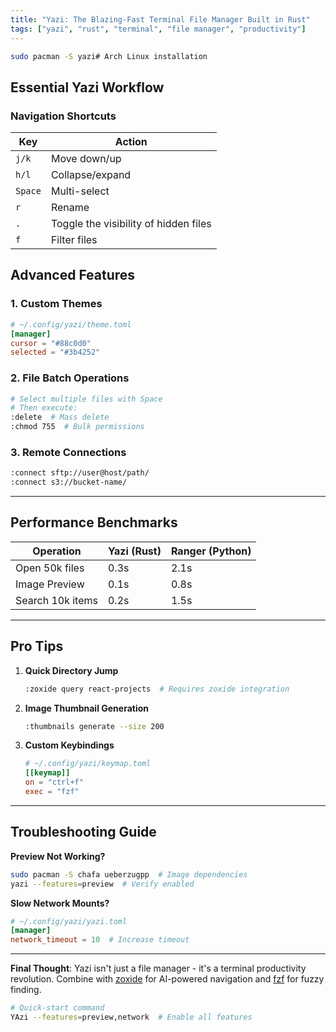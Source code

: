 ```yaml
---
title: "Yazi: The Blazing-Fast Terminal File Manager Built in Rust"
tags: ["yazi", "rust", "terminal", "file manager", "productivity"]
---
```


```bash
sudo pacman -S yazi# Arch Linux installation
```


## **Essential Yazi Workflow**

### Navigation Shortcuts
| Key     | Action                                |
| ------- | ------------------------------------- |
| `j/k`   | Move down/up                          |
| `h/l`   | Collapse/expand                       |
| `Space` | Multi-select                          |
| `r`     | Rename                                |
| `.`     | Toggle the visibility of hidden files |
| `f`     | Filter files                          |

## **Advanced Features**

### **1. Custom Themes**
```toml
# ~/.config/yazi/theme.toml
[manager]
cursor = "#88c0d0"
selected = "#3b4252"
```

### **2. File Batch Operations**
```bash
# Select multiple files with Space
# Then execute:
:delete  # Mass delete
:chmod 755  # Bulk permissions
```

### **3. Remote Connections**
```bash
:connect sftp://user@host/path/
:connect s3://bucket-name/
```

---

## **Performance Benchmarks**

| Operation        | Yazi (Rust) | Ranger (Python) |
| ---------------- | ----------- | --------------- |
| Open 50k files   | 0.3s        | 2.1s            |
| Image Preview    | 0.1s        | 0.8s            |
| Search 10k items | 0.2s        | 1.5s            |

---

## **Pro Tips**

1. **Quick Directory Jump**  
   ```bash
   :zoxide query react-projects  # Requires zoxide integration
   ```

2. **Image Thumbnail Generation**  
   ```bash
   :thumbnails generate --size 200
   ```

3. **Custom Keybindings**  
   ```toml
   # ~/.config/yazi/keymap.toml
   [[keymap]]
   on = "ctrl+f"
   exec = "fzf"
   ```

---

## **Troubleshooting Guide**

**Preview Not Working?**
```bash
sudo pacman -S chafa ueberzugpp  # Image dependencies
yazi --features=preview  # Verify enabled
```

**Slow Network Mounts?**
```toml
# ~/.config/yazi/yazi.toml
[manager]
network_timeout = 10  # Increase timeout
```

---

**Final Thought**: Yazi isn't just a file manager - it's a terminal productivity revolution. Combine with [zoxide](https://github.com/ajeetdsouza/zoxide) for AI-powered navigation and [fzf](https://github.com/junegunn/fzf) for fuzzy finding.

```bash
# Quick-start command
YAzi --features=preview,network  # Enable all features
```
